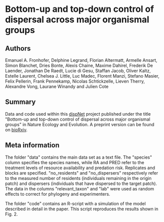 Bottom-up and top-down control of dispersal across major organismal groups
=====================================================================

Authors
---------------------------------------------------------------------
Emanuel A. Fronhofer, Delphine Legrand, Florian Altermatt, Armelle Ansart, Simon Blanchet, Dries Bonte, Alexis Chaine, Maxime Dahirel, Frederik De Laender, Jonathan De Raedt, Lucie di Gesu, Staffan Jacob, Oliver Kaltz, Estelle Laurent, Chelsea J. Little, Luc Madec, Florent Manzi, Stefano Masier, Felix Pellerin, Frank Pennekamp, Nicolas Schtickzelle, Lieven Therry, Alexandre Vong, Laurane Winandy and Julien Cote

Summary
---------------------------------------------------------------------
Data and code used within this [dispNet](https://dispnet.github.io/) project published under the title "Bottom-up and top-down control of dispersal across major organismal groups" in Nature Ecology and Evolution. A preprint version can be found on [bioRxiv](https://dx.doi.org/10.1101/213256).

Meta information
---------------------------------------------------------------------
The folder "data" contains the main data set as a text file. The "species" column specifies the species names, while RA and PRED refer to the treatment levels of resource availability and predation risk. Replicates and blocks are specified. "no_residents" and "no_dispersers" respectively refer to the measured number of residents (individuals remaining in the origin patch) and dispersers (individuals that have dispersed to the target patch). The data in the columns "relevant_taxon" and "lab" were used as random effects to correct for phylogeny and experimenters.

The folder "code" contains an R-script with a simulation of the model described in detail in the paper. This script reproduces the results shown in Fig. 2.